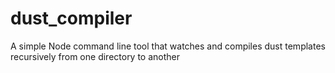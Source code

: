 dust_compiler
=============

A simple Node command line tool that watches and compiles dust templates recursively from one directory to another